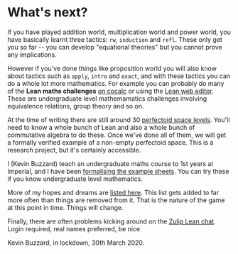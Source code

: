 # What's next?

If you have played addition world, multiplication world and power world, you have basically
learnt three tactics: `rw`, `induction` and `refl`. These only get you so far -- you can
develop "equational theories" but you cannot prove any implications.

However if you've done things like proposition world you will also know about tactics
such as `apply`, `intro` and `exact`, and with these tactics you can do a whole lot more
mathematics. For example you can probably do many of the **Lean maths challenges** [on cocalc](https://share.cocalc.com/share/f014cd1885a22e8665a728be825e563fc79b7e1f/Maths_Challenges/?viewer=share) or using the [Lean web editor](https://github.com/kbuzzard/xena/blob/master/Maths_Challenges/README.md). These are undergraduate level mathemamatics challenges involving equivalence relations, group theory and so on. 

At the time of writing there are still around 30 [perfectoid space levels](https://github.com/leanprover-community/lean-perfectoid-spaces/issues/33). You'll need to know a whole bunch of Lean and also a whole bunch of commutative algebra to do these. Once we've done all of them, we will get a formally verified example of a non-empty perfectoid space. This is a research project, but it's certainly accessible.

I (Kevin Buzzard) teach an undergraduate maths course to 1st years at Imperial, and I have been [formalising the example sheets](https://github.com/ImperialCollegeLondon/M40001_lean). You can try these if you know undergraduate level mathematics.

More of my hopes and dreams are [listed here](https://github.com/kbuzzard/xena/blob/master/many_maths_challenges.txt). This list gets added to far more often than things are removed from it. That is the nature of the game at this point in time. Things will change.

Finally, there are often problems kicking around on the [Zulip Lean chat](https://leanprover.zulipchat.com). Login required, real names preferred, be nice. 

Kevin Buzzard, in lockdown, 30th March 2020.

